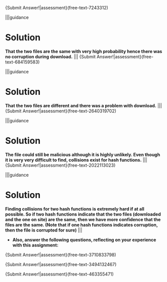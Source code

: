 {Submit Answer!|assessment}(free-text-7243312)


|||guidance
# Solution
**That the two files are the same with very high probability hence there was no corruption during download.**
|||
{Submit Answer!|assessment}(free-text-684159583)


|||guidance
# Solution
**That the two files are different and there was a problem with download.**
|||
{Submit Answer!|assessment}(free-text-2640319702)


|||guidance
# Solution
**The file could still be malicious although it is highly unlikely. Even though it is very very difficult to find, collisions exist for hash functions.**
|||
{Submit Answer!|assessment}(free-text-2022113023)


|||guidance
# Solution
**Finding collisions for two hash functions is extremely hard if at all possible. So if two hash functions indicate that the two files (downloaded and the one on site) are the same, then we have more confidence that the files are the same. (Note that if one hash functions indicates corruption, then the file is corrupted for sure)**
|||

- **Also, answer the following questions, reflecting on your experience with this assignment:**

{Submit Answer!|assessment}(free-text-3710833798)

{Submit Answer!|assessment}(free-text-3494132467)

{Submit Answer!|assessment}(free-text-463355471)


